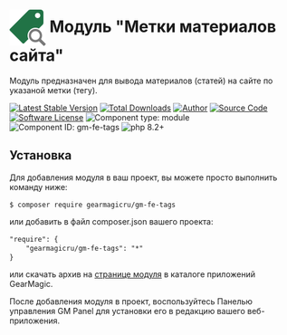 # <img src="https://raw.githubusercontent.com/gearmagicru/gm-fe-tags/refs/heads/main/assets/images/icon.svg" width="64px" height="64px" align="absmiddle"> Модуль "Метки материалов сайта"

Модуль предназначен для вывода материалов (статей) на сайте по указаной метки (тегу).

[![Latest Stable Version](https://img.shields.io/packagist/v/gearmagicru/gm-fe-tags.svg)](https://packagist.org/packages/gearmagicru/gm-fe-tags)
[![Total Downloads](https://img.shields.io/packagist/dt/gearmagicru/gm-fe-tags.svg)](https://packagist.org/packages/gearmagicru/gm-fe-tags)
[![Author](https://img.shields.io/badge/author-anton.tivonenko@gmail.com-blue.svg)](mailto:anton.tivonenko@gmail)
[![Source Code](https://img.shields.io/badge/source-gearmagicru/gm--fe--tags-blue.svg)](https://github.com/gearmagicru/gm-fe-tags)
[![Software License](https://img.shields.io/badge/license-MIT-brightgreen.svg)](https://github.com/gearmagicru/gm-fe-tags/blob/master/LICENSE)
![Component type: module](https://img.shields.io/badge/component%20type-module-green.svg)
![Component ID: gm-fe-tags](https://img.shields.io/badge/component%20id-gm.fe.tags-green.svg)
![php 8.2+](https://img.shields.io/badge/php-min%208.2-red.svg)

## Установка

Для добавления модуля в ваш проект, вы можете просто выполнить команду ниже:

```
$ composer require gearmagicru/gm-fe-tags
```

или добавить в файл composer.json вашего проекта:
```
"require": {
    "gearmagicru/gm-fe-tags": "*"
}
```
или скачать архив на [странице модуля](https://apps.gearmagic.ru/component/gm-fe-tags) в каталоге приложений GearMagic.

После добавления модуля в проект, воспользуйтесь Панелью управления GM Panel для установки его в редакцию вашего веб-приложения.
